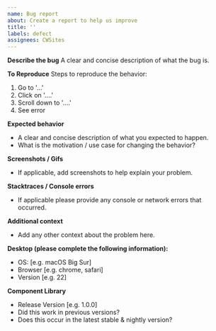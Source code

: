 ```yaml
---
name: Bug report
about: Create a report to help us improve
title: ''
labels: defect
assignees: CWSites
---
```


**Describe the bug**
A clear and concise description of what the bug is.

**To Reproduce**
Steps to reproduce the behavior:

1. Go to '...'
2. Click on '....'
3. Scroll down to '....'
4. See error

**Expected behavior**

- A clear and concise description of what you expected to happen.
- What is the motivation / use case for changing the behavior?

**Screenshots / Gifs**

- If applicable, add screenshots to help explain your problem.

**Stacktraces / Console errors**

- If applicable please provide any console or network errors that occurred.

**Additional context**

- Add any other context about the problem here.

**Desktop (please complete the following information):**

- OS: [e.g. macOS Big Sur]
- Browser [e.g. chrome, safari]
- Version [e.g. 22]

**Component Library**

- Release Version [e.g. 1.0.0]
- Did this work in previous versions?
- Does this occur in the latest stable & nightly version?
